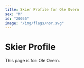 ```yaml
---
title: Skier Profile for Ole Overn
sex: "M"
id: "20055"
image: "/img/flags/nor.svg" 
---
```


# Skier Profile

This page is for: Ole Overn.
    